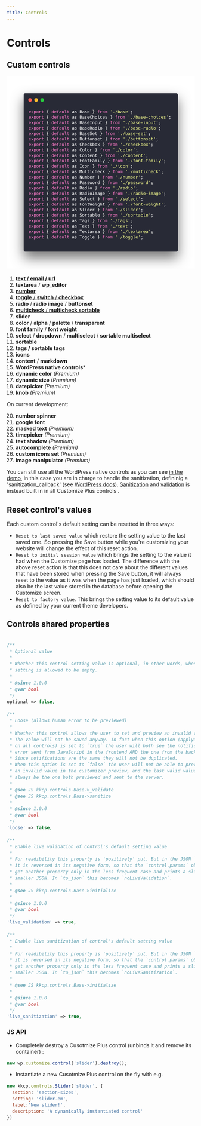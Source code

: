 ```yaml
---
title: Controls
---
```


# Controls

## Custom controls

![Controls list](./code-exports_controls.png)


1. [**text / email / url**](text)
2. **textarea** / **wp_editor**
3. [**number**](number)
4. [**toggle** / **switch** / **checkbox**](toggle)
5. **radio** / **radio image** / **buttonset**
6. [**multicheck** / **multicheck sortable**](multicheck)
7. **slider**
8. **color** / **alpha** / **palette** / **transparent**
9. **font family** / **font weight**
10. **select** / **dropdown** / **multiselect** / **sortable multiselect**
11. **sortable**
12. **tags / sortable tags**
13. **icons**
14. **content** / **markdown**
15. **WordPress native controls***
16. **dynamic color** *(Premium)*
17. **dynamic size** *(Premium)*
18. **datepicker** *(Premium)*
19. **knob** *(Premium)*

On current development:

20. **number spinner**
21. **google font**
22. **masked text** *(Premium)*
23. **timepicker** *(Premium)*
24. **text shadow** *(Premium)*
25. **autocomplete** *(Premium)*
26. **custom icons set** *(Premium)*
27. **image manipulator** *(Premium)*

You can still use all the WordPress native controls as you can see [in the demo](/demos#customize-plus), in this case you are in charge to handle the sanitization, defininig a 'sanitization_callback' (see [WordPress docs](https://codex.wordpress.org/Validating_Sanitizing_and_Escaping_User_Data)). [Sanitization](/docs/customize-plus/advanced/sanitization) and [validation](/docs/customize-plus/advanced/validation) is instead built in in all Customize Plus controls .

## Reset control's values

Each custom control's default setting can be resetted in three ways:

- `Reset to last saved value` which restore the setting value to the last saved one. So pressing the Save button while  you're customizing your website will change the effect of this reset action.
- `Reset to initial session value` which brings the setting to the value it had when the Customize page has loaded. The difference with the above reset action is that this does not care about the different values that have been stored when pressing the Save button, it will always reset to the value as it was when the page has just loaded, which should also be the last value stored in the database before opening the Customize screen.
- `Reset to factory value`. This brings the setting value to its default value as defined by your current theme developers.

## Controls shared properties

```php

/**
 * Optional value
 *
 * Whether this control setting value is optional, in other words, when its
 * setting is allowed to be empty.
 *
 * @since 1.0.0
 * @var bool
 */
optional => false,

/**
 * Loose (allows human error to be previewed)
 *
 * Whether this control allows the user to set and preview an invalid value.
 * The value will not be saved anyway. In fact when this option (applyable
 * on all controls) is set to `true` the user will both see the notification
 * error sent from JavaScript in the frontend AND the one from the backend.
 * Since notifications are the same they will not be duplicated.
 * When this option is set to `false` the user will not be able to preview
 * an invalid value in the customizer preview, and the last valid value will
 * always be the one both previewed and sent to the server.
 *
 * @see JS kkcp.controls.Base->_validate
 * @see JS kkcp.controls.Base->sanitize
 *
 * @since 1.0.0
 * @var bool
 */
'loose' => false,

/**
 * Enable live validation of control's default setting value
 *
 * For readibility this property is 'positively' put. But in the JSON `params`
 * it is reversed in its negative form, so that the `control.params` object
 * get another property only in the less frequent case and prints a slightly
 * smaller JSON. In `to_json` this becomes `noLiveValidation`.
 *
 * @see JS kkcp.controls.Base->initialize
 *
 * @since 1.0.0
 * @var bool
 */
'live_validation' => true,

/**
 * Enable live sanitization of control's default setting value
 *
 * For readibility this property is 'positively' put. But in the JSON `params`
 * it is reversed in its negative form, so that the `control.params` object
 * get another property only in the less frequent case and prints a slightly
 * smaller JSON. In `to_json` this becomes `noLiveSanitization`.
 *
 * @see JS kkcp.controls.Base->initialize
 *
 * @since 1.0.0
 * @var bool
 */
'live_sanitization' => true,
```

### JS API

- Completely destroy a Cusotmize Plus control (unbinds it and remove its container) :

```js
new wp.customize.control('slider').destroy();
```

- Instantiate a new Cusotmize Plus control on the fly with e.g.

```js
new kkcp.controls.Slider('slider', {
  section: 'section-sizes',
  setting: 'slider-em',
  label:'New slider!',
  description: 'A dynamically instantiated control'
})
```
